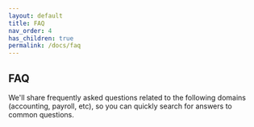 ```yaml
---
layout: default
title: FAQ
nav_order: 4
has_children: true
permalink: /docs/faq
---
```


## FAQ

We'll share frequently asked questions related to the following domains (accounting, payroll, etc), so you can quickly search for answers to common questions.